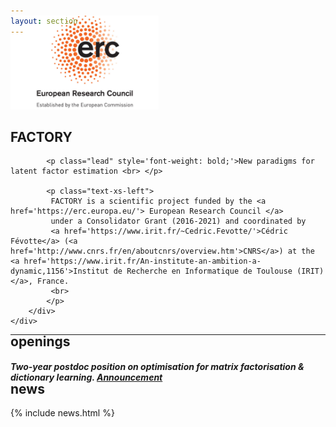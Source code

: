 ```yaml
---
layout: section
---
```

<!-- ERC LOGO -->

<section id="logo" class="container" style='padding-top:0rem; margin-top:-0rem;'>
   
   <div class='row col-md-3 col-xs-12' style='margin-top:-3rem;' >
      <img  height="150"  src="/img/logo_ERC.jpeg" alt="logo">
   </div>

</section>


<!-- CENTRAL COLUMN WITH MULTIPLE SECTIONS -->

<!-- INTRO SECTION -->
<section id="main" class="container" style='padding-top:0rem; margin-top:-0rem;'>
	<div class="row flex-items-xs-center flex-items-md-center text-xs-center text-md-center">
		<!-- 8 columns (out of 12) -->
        <div class="col-md-8">
			<h1  style='padding-top:0rem;'>FACTORY</h1>
			
			<p class="lead" style='font-weight: bold;'>New paradigms for latent factor estimation <br> </p>

			<p class="text-xs-left">
		     FACTORY is a scientific project funded by the <a href='https://erc.europa.eu/'> European Research Council </a>
		     under a Consolidator Grant (2016-2021) and coordinated by 
		     <a href='https://www.irit.fr/~Cedric.Fevotte/'>Cédric Févotte</a> (<a href='http://www.cnrs.fr/en/aboutcnrs/overview.htm'>CNRS</a>) at the <a href='https://www.irit.fr/An-institute-an-ambition-a-dynamic,1156'>Institut de Recherche en Informatique de Toulouse (IRIT)</a>, France.		  
		     <br>		  
			</p>
		</div>
	</div>
</section>

---

<!-- OPENINGS SECTION -->

<section id="openings" class="container" style='padding-top:0rem; margin-top:-2rem;'>
<div class="row text-xs-center">
  <div class="col-xs">
    <h1>openings</h1>
  </div>
</div>

<div class="row flex-items-xs-center text-xs-justify">
  <div class="col-md-9">
     <p class="text-xs-center">
    		   <h5>Two-year postdoc position on optimisation for matrix factorisation &amp; dictionary learning. <a href="https://www.irit.fr/%7ECedric.Fevotte/factory/announcement.pdf"> Announcement </a></h5>	
    </p>
  </div>
</div>
</section>


<!-- NEWS SECTION -->
<!-- The content is taken from the data files -->

<section id="news" class="container" style='padding-top:0rem; margin-top:-2rem;'>
<div class="row text-xs-center">
  <div class="col-xs">
    <h1>news</h1>
  </div>
</div>
{% include news.html %}
</section>
